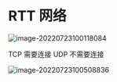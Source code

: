 # RTT 网络

![image-20220723100118084](https://cdn.jsdelivr.net/gh/lhylhylhy6/Picgo/202207231001209.png)

TCP 需要连接 UDP 不需要连接

![image-20220723100508836](https://cdn.jsdelivr.net/gh/lhylhylhy6/Picgo/202207231005987.png)

